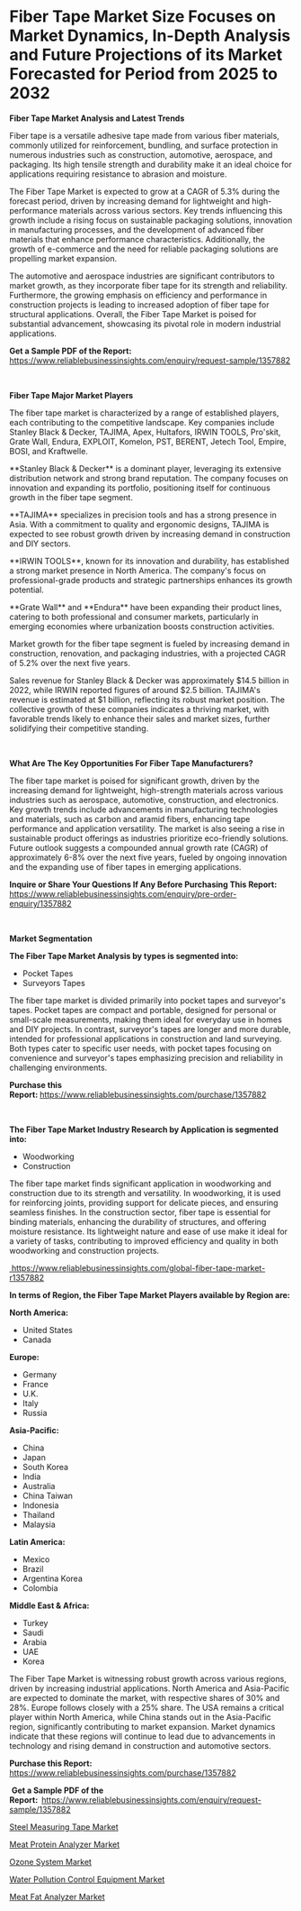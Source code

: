 <p><h1>Fiber Tape Market Size Focuses on Market Dynamics, In-Depth Analysis and Future Projections of its Market Forecasted for Period from 2025 to 2032</h1></p><p><strong>Fiber Tape Market Analysis and Latest Trends</strong></p>
<p><p>Fiber tape is a versatile adhesive tape made from various fiber materials, commonly utilized for reinforcement, bundling, and surface protection in numerous industries such as construction, automotive, aerospace, and packaging. Its high tensile strength and durability make it an ideal choice for applications requiring resistance to abrasion and moisture.</p><p>The Fiber Tape Market is expected to grow at a CAGR of 5.3% during the forecast period, driven by increasing demand for lightweight and high-performance materials across various sectors. Key trends influencing this growth include a rising focus on sustainable packaging solutions, innovation in manufacturing processes, and the development of advanced fiber materials that enhance performance characteristics. Additionally, the growth of e-commerce and the need for reliable packaging solutions are propelling market expansion.</p><p>The automotive and aerospace industries are significant contributors to market growth, as they incorporate fiber tape for its strength and reliability. Furthermore, the growing emphasis on efficiency and performance in construction projects is leading to increased adoption of fiber tape for structural applications. Overall, the Fiber Tape Market is poised for substantial advancement, showcasing its pivotal role in modern industrial applications.</p></p>
<p><strong>Get a Sample PDF of the Report:&nbsp;</strong> <a href="https://www.reliablebusinessinsights.com/enquiry/request-sample/1357882?utm_campaign=57&utm_medium=2&utm_source=Github&utm_content=ia&utm_term=16022025&utm_id=fiber-tape">https://www.reliablebusinessinsights.com/enquiry/request-sample/1357882</a></p>
<p>&nbsp;</p>
<p><strong>Fiber Tape Major Market Players</strong></p>
<p><p>The fiber tape market is characterized by a range of established players, each contributing to the competitive landscape. Key companies include Stanley Black & Decker, TAJIMA, Apex, Hultafors, IRWIN TOOLS, Pro'skit, Grate Wall, Endura, EXPLOIT, Komelon, PST, BERENT, Jetech Tool, Empire, BOSI, and Kraftwelle.</p><p>**Stanley Black & Decker** is a dominant player, leveraging its extensive distribution network and strong brand reputation. The company focuses on innovation and expanding its portfolio, positioning itself for continuous growth in the fiber tape segment. </p><p>**TAJIMA** specializes in precision tools and has a strong presence in Asia. With a commitment to quality and ergonomic designs, TAJIMA is expected to see robust growth driven by increasing demand in construction and DIY sectors.</p><p>**IRWIN TOOLS**, known for its innovation and durability, has established a strong market presence in North America. The company's focus on professional-grade products and strategic partnerships enhances its growth potential.</p><p>**Grate Wall** and **Endura** have been expanding their product lines, catering to both professional and consumer markets, particularly in emerging economies where urbanization boosts construction activities. </p><p>Market growth for the fiber tape segment is fueled by increasing demand in construction, renovation, and packaging industries, with a projected CAGR of 5.2% over the next five years.</p><p>Sales revenue for Stanley Black & Decker was approximately $14.5 billion in 2022, while IRWIN reported figures of around $2.5 billion. TAJIMA's revenue is estimated at $1 billion, reflecting its robust market position. The collective growth of these companies indicates a thriving market, with favorable trends likely to enhance their sales and market sizes, further solidifying their competitive standing.</p></p>
<p>&nbsp;</p>
<p><strong>What Are The Key Opportunities For Fiber Tape Manufacturers?</strong></p>
<p><p>The fiber tape market is poised for significant growth, driven by the increasing demand for lightweight, high-strength materials across various industries such as aerospace, automotive, construction, and electronics. Key growth trends include advancements in manufacturing technologies and materials, such as carbon and aramid fibers, enhancing tape performance and application versatility. The market is also seeing a rise in sustainable product offerings as industries prioritize eco-friendly solutions. Future outlook suggests a compounded annual growth rate (CAGR) of approximately 6-8% over the next five years, fueled by ongoing innovation and the expanding use of fiber tapes in emerging applications.</p></p>
<p><strong>Inquire or Share Your Questions If Any Before Purchasing This Report:</strong> <a href="https://www.reliablebusinessinsights.com/enquiry/pre-order-enquiry/1357882?utm_campaign=57&utm_medium=2&utm_source=Github&utm_content=ia&utm_term=16022025&utm_id=fiber-tape">https://www.reliablebusinessinsights.com/enquiry/pre-order-enquiry/1357882</a></p>
<p>&nbsp;</p>
<p><strong>Market Segmentation</strong></p>
<p><strong>The Fiber Tape Market Analysis by types is segmented into:</strong></p>
<p><ul><li>Pocket Tapes</li><li>Surveyors Tapes</li></ul></p>
<p><p>The fiber tape market is divided primarily into pocket tapes and surveyor's tapes. Pocket tapes are compact and portable, designed for personal or small-scale measurements, making them ideal for everyday use in homes and DIY projects. In contrast, surveyor's tapes are longer and more durable, intended for professional applications in construction and land surveying. Both types cater to specific user needs, with pocket tapes focusing on convenience and surveyor's tapes emphasizing precision and reliability in challenging environments.</p></p>
<p><strong>Purchase this Report:&nbsp;</strong><a href="https://www.reliablebusinessinsights.com/purchase/1357882?utm_campaign=57&utm_medium=2&utm_source=Github&utm_content=ia&utm_term=16022025&utm_id=fiber-tape">https://www.reliablebusinessinsights.com/purchase/1357882</a></p>
<p>&nbsp;</p>
<p><strong>The Fiber Tape Market Industry Research by Application is segmented into:</strong></p>
<p><ul><li>Woodworking</li><li>Construction</li></ul></p>
<p><p>The fiber tape market finds significant application in woodworking and construction due to its strength and versatility. In woodworking, it is used for reinforcing joints, providing support for delicate pieces, and ensuring seamless finishes. In the construction sector, fiber tape is essential for binding materials, enhancing the durability of structures, and offering moisture resistance. Its lightweight nature and ease of use make it ideal for a variety of tasks, contributing to improved efficiency and quality in both woodworking and construction projects.</p></p>
<p><a href="https://www.reliablebusinessinsights.com/global-fiber-tape-market-r1357882?utm_campaign=57&utm_medium=2&utm_source=Github&utm_content=ia&utm_term=16022025&utm_id=fiber-tape">&nbsp;https://www.reliablebusinessinsights.com/global-fiber-tape-market-r1357882</a></p>
<p><strong>In terms of Region, the Fiber Tape Market Players available by Region are:</strong></p>
<p>
    <p> <strong> North America: </strong>
        <ul>
            <li>United States</li>
            <li>Canada</li>
        </ul>
        </p> 
    <p> <strong> Europe: </strong>
        <ul>
            <li>Germany</li>
            <li>France</li>
            <li>U.K.</li>
            <li>Italy</li>
            <li>Russia</li>
        </ul>
        </p> 
    <p> <strong> Asia-Pacific: </strong>
        <ul>
            <li>China</li>
            <li>Japan</li>
            <li>South Korea</li>
            <li>India</li>
            <li>Australia</li>
            <li>China Taiwan</li>
            <li>Indonesia</li>
            <li>Thailand</li>
            <li>Malaysia</li>
        </ul>
        </p> 
    <p> <strong> Latin America: </strong>
        <ul>
            <li>Mexico</li>
            <li>Brazil</li>
            <li>Argentina Korea</li>
            <li>Colombia</li>
        </ul>
        </p> 
    <p> <strong> Middle East & Africa: </strong>
        <ul>
            <li>Turkey</li>
            <li>Saudi</li>
            <li>Arabia</li>
            <li>UAE</li>
            <li>Korea</li>
        </ul>
    </p>
    </p>
<p><p>The Fiber Tape Market is witnessing robust growth across various regions, driven by increasing industrial applications. North America and Asia-Pacific are expected to dominate the market, with respective shares of 30% and 28%. Europe follows closely with a 25% share. The USA remains a critical player within North America, while China stands out in the Asia-Pacific region, significantly contributing to market expansion. Market dynamics indicate that these regions will continue to lead due to advancements in technology and rising demand in construction and automotive sectors.</p></p>
<p><strong>Purchase this Report: </strong><a href="https://www.reliablebusinessinsights.com/purchase/1357882?utm_campaign=57&utm_medium=2&utm_source=Github&utm_content=ia&utm_term=16022025&utm_id=fiber-tape">https://www.reliablebusinessinsights.com/purchase/1357882</a></p>
<p>&nbsp;<strong>Get a Sample PDF of the Report:&nbsp;&nbsp;</strong><a href="https://www.reliablebusinessinsights.com/enquiry/request-sample/1357882?utm_campaign=57&utm_medium=2&utm_source=Github&utm_content=ia&utm_term=16022025&utm_id=fiber-tape">https://www.reliablebusinessinsights.com/enquiry/request-sample/1357882</a></p>
<p><strong></strong></p>
<p><p><a href="https://github.com/sefathlehki/Market-Research-Report-List-1/blob/main/steel-measuring-tape-market.md?utm_campaign=57&utm_medium=2&utm_source=Github&utm_content=ia&utm_term=16022025&utm_id=fiber-tape">Steel Measuring Tape Market</a></p><p><a href="https://github.com/doljanzwald/Market-Research-Report-List-1/blob/main/meat-protein-analyzer-market.md?utm_campaign=57&utm_medium=2&utm_source=Github&utm_content=ia&utm_term=16022025&utm_id=fiber-tape">Meat Protein Analyzer Market</a></p><p><a href="https://github.com/rianttegang/Market-Research-Report-List-1/blob/main/ozone-system-market.md?utm_campaign=57&utm_medium=2&utm_source=Github&utm_content=ia&utm_term=16022025&utm_id=fiber-tape">Ozone System Market</a></p><p><a href="https://github.com/vengatsabibu/Market-Research-Report-List-1/blob/main/water-pollution-control-equipment-market.md?utm_campaign=57&utm_medium=2&utm_source=Github&utm_content=ia&utm_term=16022025&utm_id=fiber-tape">Water Pollution Control Equipment Market</a></p><p><a href="https://github.com/aqharimbugua3/Market-Research-Report-List-1/blob/main/meat-fat-analyzer-market.md?utm_campaign=57&utm_medium=2&utm_source=Github&utm_content=ia&utm_term=16022025&utm_id=fiber-tape">Meat Fat Analyzer Market</a></p></p>